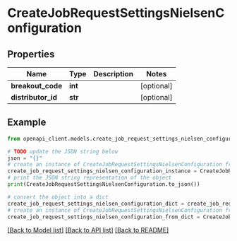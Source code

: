 # CreateJobRequestSettingsNielsenConfiguration


## Properties

Name | Type | Description | Notes
------------ | ------------- | ------------- | -------------
**breakout_code** | **int** |  | [optional] 
**distributor_id** | **str** |  | [optional] 

## Example

```python
from openapi_client.models.create_job_request_settings_nielsen_configuration import CreateJobRequestSettingsNielsenConfiguration

# TODO update the JSON string below
json = "{}"
# create an instance of CreateJobRequestSettingsNielsenConfiguration from a JSON string
create_job_request_settings_nielsen_configuration_instance = CreateJobRequestSettingsNielsenConfiguration.from_json(json)
# print the JSON string representation of the object
print(CreateJobRequestSettingsNielsenConfiguration.to_json())

# convert the object into a dict
create_job_request_settings_nielsen_configuration_dict = create_job_request_settings_nielsen_configuration_instance.to_dict()
# create an instance of CreateJobRequestSettingsNielsenConfiguration from a dict
create_job_request_settings_nielsen_configuration_from_dict = CreateJobRequestSettingsNielsenConfiguration.from_dict(create_job_request_settings_nielsen_configuration_dict)
```
[[Back to Model list]](../README.md#documentation-for-models) [[Back to API list]](../README.md#documentation-for-api-endpoints) [[Back to README]](../README.md)


